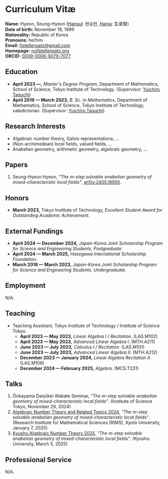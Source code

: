 # Curriculum Vitæ
**Name:** Hyeon, Seung-Hyeon ([Hangul](https://en.wikipedia.org/wiki/Hangul): 현승현, [Hanja](https://en.wikipedia.org/wiki/Hanja): 玄承賢)  
**Date of birth:** November 19, 1999  
**Nationality:** Republic of Korea  
**Pronouns:** he/him  
**Email:** [0stellensatz@gmail.com](mailto:0stellensatz@gmail.com)  
**Homepage:** [nullstellensatz.org](https://nullstellensatz.org)  
**ORCID:** [0009-0006-9079-7077](https://orcid.org/0009-0006-9079-7077)

## Education
- **April 2023 —,** _Master's Degree Program_, Department of Mathematics, School of Science, Tokyo Institute of Technology. (Supervisor: [Yuichiro Taguchi](https://www.genealogy.math.ndsu.nodak.edu/id.php?id=174878))
- **April 2019 — March 2023,** _B. Sc. in Mathematics_, Department of Mathematics, School of Science, Tokyo Institute of Technology, valedictorian. (Supervisor: [Yuichiro Taguchi](https://www.genealogy.math.ndsu.nodak.edu/id.php?id=174878))

## Research Interests
- Algebraic number theory, Galois representations, …
- (Non-archimedean) local fields, valued fields, …
- Anabelian geometry, arithmetic geometry, algebraic geometry, …

## Papers
1. Seung-Hyeon Hyeon, _"The $m$-step solvable anabelian geometry of mixed-characteristic local fields"_, [arXiv:2405.16950](https://arxiv.org/abs/2405.16950).

## Honors
- **March 2023,** Tokyo Institute of Technology, _Excellent Student Award for Outstanding Academic Achievement_.

## External Fundings
- **April 2024 — December 2024,** _Japan-Korea Joint Scholarship Program for Science and Engineering Students, Postgraduate._
- **April 2024 — March 2025,** _Hasegawa International Scholarship Foundation_.
- **March 2018 — March 2023,** _Japan-Korea Joint Scholarship Program for Science and Engineering Students, Undergraduate_.

## Employment
N/A.

## Teaching
- Teaching Assistant, Tokyo Institute of Technology / Institute of Science Tokyo.
    - **April 2023 — May 2023,** _Linear Algebra I / Recitation_. (LAS.M102)
    - **April 2023 — May 2023,** _Advanced Linear Algebra I_. (MTH.A211)
    - **June 2023 — July 2023,** _Calculus I / Recitation_. (LAS.M101)
    - **June 2023 — July 2023,** _Advanced Linear Algebra II_. (MTH.A212)
    - **December 2023 — January 2024,** _Linear Algebra Recitation II_. (LAS.M108)
    - **December 2024 — February 2025,** _Algebra_. (MCS.T231)

## Talks
1. Ôokayama Daisûkei Wakate Seminar, _"The $m$-step solvable anabelian geometry of mixed-characteristic local fields"_. (Institute of Science Tokyo, November 29, 2024)
2. [Algebraic Number Theory and Related Topics 2024](https://sites.google.com/view/rims-ant-2024/english?authuser=0), _"The $m$-step solvable anabelian geometry of mixed-characteristic local fields"_. (Research Institute for Mathematical Sciences (RIMS), Kyoto University, January 7, 2025)
3. [Kyushu Algebraic Number Theory 2025](https://sites.google.com/view/kyushuant2025), _"The $m$-step solvable anabelian geometry of mixed-characteristic local fields"_. (Kyushu University, March 5, 2025)

## Professional Service
N/A.